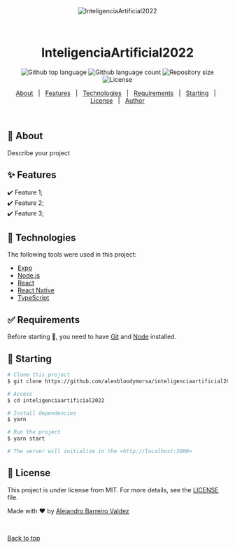 <div align="center" id="top"> 
  <img src="./.github/app.gif" alt="InteligenciaArtificial2022" />

  &#xa0;

  <!-- <a href="https://inteligenciaartificial2022.netlify.app">Demo</a> -->
</div>

<h1 align="center">InteligenciaArtificial2022</h1>

<p align="center">
  <img alt="Github top language" src="https://img.shields.io/github/languages/top/alexbloodymorsa/inteligenciaartificial2022?color=56BEB8">

  <img alt="Github language count" src="https://img.shields.io/github/languages/count/alexbloodymorsa/inteligenciaartificial2022?color=56BEB8">

  <img alt="Repository size" src="https://img.shields.io/github/repo-size/alexbloodymorsa/inteligenciaartificial2022?color=56BEB8">

  <img alt="License" src="https://img.shields.io/github/license/alexbloodymorsa/inteligenciaartificial2022?color=56BEB8">

  <!-- <img alt="Github issues" src="https://img.shields.io/github/issues/alexbloodymorsa/inteligenciaartificial2022?color=56BEB8" /> -->

  <!-- <img alt="Github forks" src="https://img.shields.io/github/forks/alexbloodymorsa/inteligenciaartificial2022?color=56BEB8" /> -->

  <!-- <img alt="Github stars" src="https://img.shields.io/github/stars/alexbloodymorsa/inteligenciaartificial2022?color=56BEB8" /> -->
</p>

<!-- Status -->

<!-- <h4 align="center"> 
	🚧  InteligenciaArtificial2022 🚀 Under construction...  🚧
</h4> 

<hr> -->

<p align="center">
  <a href="#dart-about">About</a> &#xa0; | &#xa0; 
  <a href="#sparkles-features">Features</a> &#xa0; | &#xa0;
  <a href="#rocket-technologies">Technologies</a> &#xa0; | &#xa0;
  <a href="#white_check_mark-requirements">Requirements</a> &#xa0; | &#xa0;
  <a href="#checkered_flag-starting">Starting</a> &#xa0; | &#xa0;
  <a href="#memo-license">License</a> &#xa0; | &#xa0;
  <a href="https://github.com/alexbloodymorsa" target="_blank">Author</a>
</p>

<br>

## :dart: About ##

Describe your project

## :sparkles: Features ##

:heavy_check_mark: Feature 1;\
:heavy_check_mark: Feature 2;\
:heavy_check_mark: Feature 3;

## :rocket: Technologies ##

The following tools were used in this project:

- [Expo](https://expo.io/)
- [Node.js](https://nodejs.org/en/)
- [React](https://pt-br.reactjs.org/)
- [React Native](https://reactnative.dev/)
- [TypeScript](https://www.typescriptlang.org/)

## :white_check_mark: Requirements ##

Before starting :checkered_flag:, you need to have [Git](https://git-scm.com) and [Node](https://nodejs.org/en/) installed.

## :checkered_flag: Starting ##

```bash
# Clone this project
$ git clone https://github.com/alexbloodymorsa/inteligenciaartificial2022

# Access
$ cd inteligenciaartificial2022

# Install dependencies
$ yarn

# Run the project
$ yarn start

# The server will initialize in the <http://localhost:3000>
```

## :memo: License ##

This project is under license from MIT. For more details, see the [LICENSE](LICENSE.md) file.


Made with :heart: by <a href="https://github.com/alexbloodymorsa" target="_blank">Alejandro Barreiro Valdez</a>

&#xa0;

<a href="#top">Back to top</a>
